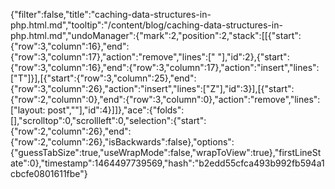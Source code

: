 {"filter":false,"title":"caching-data-structures-in-php.html.md","tooltip":"/content/blog/caching-data-structures-in-php.html.md","undoManager":{"mark":2,"position":2,"stack":[[{"start":{"row":3,"column":16},"end":{"row":3,"column":17},"action":"remove","lines":[" "],"id":2},{"start":{"row":3,"column":16},"end":{"row":3,"column":17},"action":"insert","lines":["T"]}],[{"start":{"row":3,"column":25},"end":{"row":3,"column":26},"action":"insert","lines":["Z"],"id":3}],[{"start":{"row":2,"column":0},"end":{"row":3,"column":0},"action":"remove","lines":["layout: post",""],"id":4}]]},"ace":{"folds":[],"scrolltop":0,"scrollleft":0,"selection":{"start":{"row":2,"column":26},"end":{"row":2,"column":26},"isBackwards":false},"options":{"guessTabSize":true,"useWrapMode":false,"wrapToView":true},"firstLineState":0},"timestamp":1464497739569,"hash":"b2edd55cfca493b992fb594a1cbcfe0801611fbe"}